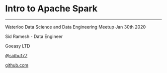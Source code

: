 # Intro to Apache Spark
----------------------------------
Waterloo Data Science and Data Engineering Meetup Jan 30th 2020

Sid Ramesh - Data Engineer

Goeasy LTD

[@sidhu177](https://www.twitter.com/sidhu177)

[github.com](@https://github.com/sidhu177)
